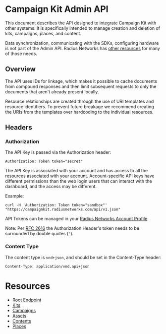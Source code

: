 # Campaign Kit Admin API

This document describes the API designed to integrate Campaign Kit with other systems. It is specifically intended to manage creation and deletion of kits, campaigns, places, and content.

Data synchronization, communicating with the SDKs, configuring hardware is not part of the Admin API. Radius Networks has [other resources](http://developer.radiusnetworks.com/) for many of those needs.

## Overview

The API uses IDs for linkage, which makes it possible to cache documents from compound responses and then limit subsequent requests to only the documents that aren't already present locally.

Resource relationships are created through the use of URI templates and resource identifiers. To prevent future breakage we recommend creating the URIs from the templates over hardcoding to the individual resources.

## Headers

### Authorization

The API Key is passed via the Authorization header:

    Authorization: Token token="secret"

The API Key is associated with your account and has access to all the resources associated with your account. Account-specific API keys have different permissions than the web login users that can interact with the dashboard, and the access may be different.

Example:

    curl -H 'Authorization: Token token="sandbox"' "https://campaignkit.radiusnetworks.com/api/v1.json"

API Tokens can be managed in your [Radius Networks Account Profile](https://account.radiusnetworks.com/personal_tokens).

Note: Per [RFC 2616](http://www.w3.org/Protocols/rfc2616/rfc2616-sec2.html#sec2.2) the Authorization Header's token needs to be surrounded by double quotes (`"`).

### Content Type

The content type is `vnd+json`, and should be set in the Content-Type header:

    Content-Type: application/vnd.api+json

# Resources

- [Root Endpoint](api/v1/root_endpoint)
- [Kits](api/v1/kits)
- [Campaigns](api/v1/campaigns)
- [Assets](api/v1/assets)
- [Contents](api/v1/contents)
- [Places](api/v1/places)
